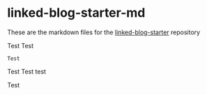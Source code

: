 # linked-blog-starter-md
These are the markdown files for the [linked-blog-starter](https://github.com/matthewwong525/linked-blog-starter) repository

Test Test

	Test
	
Test
Test test

Test